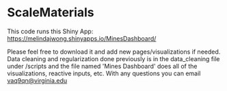 # ScaleMaterials

This code runs this Shiny App: https://melindajwong.shinyapps.io/MinesDashboard/

Please feel free to download it and add new pages/visualizations if needed. Data cleaning and regularization done previously is in the data_cleaning file under /scripts and the file named 'Mines Dashboard' does all of the visualizations, reactive inputs, etc. With any questions you can email vaq9qn@virginia.edu

